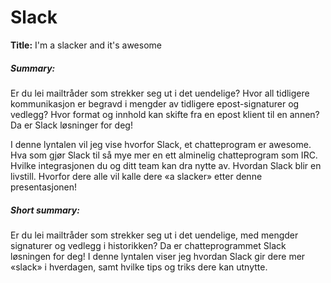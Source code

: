 # Slack

**Title:** I'm a slacker and it's awesome

##### Summary:
Er du lei mailtråder som strekker seg ut i det uendelige? Hvor all tidligere kommunikasjon er begravd i mengder av tidligere epost-signaturer og vedlegg? Hvor format og innhold kan skifte fra en epost klient til en annen? Da er Slack løsninger for deg!

I denne lyntalen vil jeg vise hvorfor Slack, et chatteprogram er awesome. Hva som gjør Slack til så mye mer en ett alminelig chatteprogram som IRC. Hvilke integrasjonen du og ditt team kan dra nytte av. Hvordan Slack blir en livstill. Hvorfor dere alle vil kalle dere «a slacker» etter denne presentasjonen!

##### Short summary:
Er du lei mailtråder som strekker seg ut i det uendelige, med mengder signaturer og vedlegg i historikken? Da er chatteprogrammet Slack løsningen for deg! I denne lyntalen viser jeg hvordan Slack gir dere mer «slack» i hverdagen, samt hvilke tips og triks dere kan utnytte.
